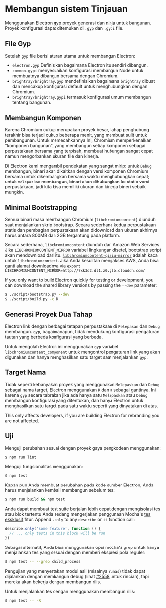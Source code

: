 # Membangun sistem Tinjauan

Menggunakan Electron [gyp](https://gyp.gsrc.io/) proyek generasi dan [ninja](https://ninja-build.org/) untuk bangunan. Proyek konfigurasi dapat ditemukan di `.gyp` dan `.gypi` file.

## File Gyp

Setelah `gyp` file berisi aturan utama untuk membangun Electron:

* `electron.gyp` Definisikan bagaimana Electron itu sendiri dibangun.
* `common.gypi` menyesuaikan konfigurasi membangun Node untuk membuatnya dibangun bersama dengan Chromium.
* `brightray/brightray.gyp` mendefinisikan bagaimana `brightray` dibuat dan mencakup konfigurasi default untuk menghubungkan dengan Chromium.
* `brightray/brightray.gypi` termasuk konfigurasi umum membangun tentang bangunan.

## Membangun Komponen

Karena Chromium cukup merupakan proyek besar, tahap penghubung terakhir bisa terjadi cukup beberapa menit, yang membuat sulit untuk pembangunan. Untuk memecahkannya Ini, Chromium memperkenalkan "komponen bangunan", yang membangun setiap komponen sebagai perpustakaan bersama yang terpisah, membuat hubungan sangat cepat namun mengorbankan ukuran file dan kinerja.

Di Electron kami mengambil pendekatan yang sangat mirip: untuk `Debug` membangun, binari akan dikaitkan dengan versi komponen Chromium bersama untuk dikembangkan bersama waktu menghubungkan cepat; untuk `melepaskan` membangun, binari akan dihubungkan ke static versi perpustakaan, jadi kita bisa memiliki ukuran dan kinerja bineri sebaik mungkin.

## Minimal Bootstrapping

Semua binari masa membangun Chromium (`libchromiumcontent`) diunduh saat menjalankan skrip bootstrap. Secara sederhana kedua perpustakaan statis dan pembagian perpustakaan akan didownload dan ukuran akhirnya harus antara 800MB dan 2GB tergantung pada platform.

Secara sederhana, `libchromiumcontent` diunduh dari Amazon Web Services. Jika `LIBCHROMIUMCONTENT_MIRROR` variabel lingkungan disetel, bootstrap script akan mendownload dari itu. [`libchromiumcontent-qiniu-mirror`](https://github.com/hokein/libchromiumcontent-qiniu-mirror) adalah kaca untuk `libchromiumcontent`. Jika Anda kesulitan mengakses AWS, Anda bisa ganti alamat downloadnya via `export LIBCHROMIUMCONTENT_MIRROR=http://7xk3d2.dl1.z0.glb.clouddn.com/`

If you only want to build Electron quickly for testing or development, you can download the shared library versions by passing the `--dev` parameter:

```sh
$ ./script/bootstrap.py --dev
$ ./script/build.py -c D
```

## Generasi Proyek Dua Tahap

Electron link dengan berbagai tetapan perpustakaan di `Pelepasan` dan `Debug` membangun. `gyp`, bagaimanapun, tidak mendukung konfigurasi pengaturan tautan yang berbeda konfigurasi yang berbeda.

Untuk mengolah Electron ini menggunakan `gyp` variabel `libchromiumcontent_component` untuk mengontrol pengaturan link yang akan digunakan dan hanya menghasilkan satu target saat menjalankan `gyp`.

## Target Nama

Tidak seperti kebanyakan proyek yang menggunakan `Melepaskan` dan `Debug` sebagai nama target, Electron menggunakan `R` dan `D` sebagai gantinya. Ini karena `gyp` secara tabrakan jika ada hanya satu `Melepaskan` atau `Debug` membangun konfigurasi yang ditentukan, dan hanya Electron untuk menghasilkan satu target pada satu waktu seperti yang dinyatakan di atas.

This only affects developers, if you are building Electron for rebranding you are not affected.

## Uji

Menguji perubahan sesuai dengan proyek gaya pengkodean menggunakan:

```sh
$ npm run lint
```

Menguji fungsionalitas menggunakan:

```sh
$ npm test
```

Kapan pun Anda membuat perubahan pada kode sumber Electron, Anda harus menjalankan kembali membangun sebelum tes:

```sh
$ npm run build && npm test
```

Anda dapat membuat test suite berjalan lebih cepat dengan mengisolasi tes atau blok tertentu Anda sedang mengerjakan penggunaan Mocha's [tes eksklusif](https://mochajs.org/#exclusive-tests) fitur. Append `.only` to any `describe` or `it` function call:

```js
describe.only('some feature', function () {
  // ... only tests in this block will be run
})
```

Sebagai alternatif, Anda bisa menggunakan opsi mocha's `grep` untuk hanya menjalankan tes yang sesuai dengan memberi ekspresi pola reguler:

```sh
$ npm test -- --grep child_process
```

Pengujian yang menyertakan modul asli (misalnya `runas`) tidak dapat dijalankan dengan membangun debug (lihat [#2558](https://github.com/electron/electron/issues/2558) untuk rincian), tapi mereka akan bekerja dengan membangun rilis.

Untuk menjalankan tes dengan menggunakan membangun rilis:

```sh
$ npm test -- -R
```